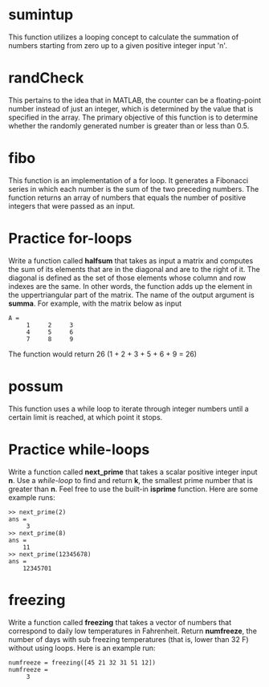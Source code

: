 # sumintup
This function utilizes a looping concept to calculate the summation of numbers starting from zero up to a given positive integer input 'n'.

# randCheck
This pertains to the idea that in MATLAB, the counter can be a floating-point number instead of just an integer, which is determined by the value that is specified in the array.
The primary objective of this function is to determine whether the randomly generated number is greater than or less than 0.5.

# fibo
This function is an implementation of a for loop. It generates a Fibonacci series in which each number is the sum of the two preceding numbers. The function returns an array of numbers that equals the number of positive integers that were passed as an input.

# Practice for-loops
Write a function called **halfsum** that takes as input a matrix and computes the sum of its elements that are in the diagonal and are to the right of it. The diagonal is defined as the set of those elements whose column and row indexes are the same. In other words, the function adds up the element in the uppertriangular part of the matrix. The name of the output argument is **summa**.
For example, with the matrix below as input
```
A = 
     1     2     3
     4     5     6
     7     8     9
```
The function would return 26 (1 + 2 + 3 + 5 + 6 + 9 = 26)

# possum
This function uses a while loop to iterate through integer numbers until a certain limit is reached, at which point it stops.

# Practice while-loops
Write a function called **next_prime** that takes a scalar positive integer input **n**. Use a *while-loop* to find and return **k**, the smallest prime number that is greater than **n**. Feel free to use the built-in **isprime** function. Here are some example runs:
```
>> next_prime(2)
ans =
     3
>> next_prime(8)
ans =
    11
>> next_prime(12345678)
ans =
    12345701
```

# freezing
Write a function called **freezing** that takes a vector of numbers that correspond to daily low temperatures in Fahrenheit. Return **numfreeze**, the number of days with sub freezing temperatures (that is, lower than 32 F) without using loops. Here is an example run:
```
numfreeze = freezing([45 21 32 31 51 12])
numfreeze =
     3
```